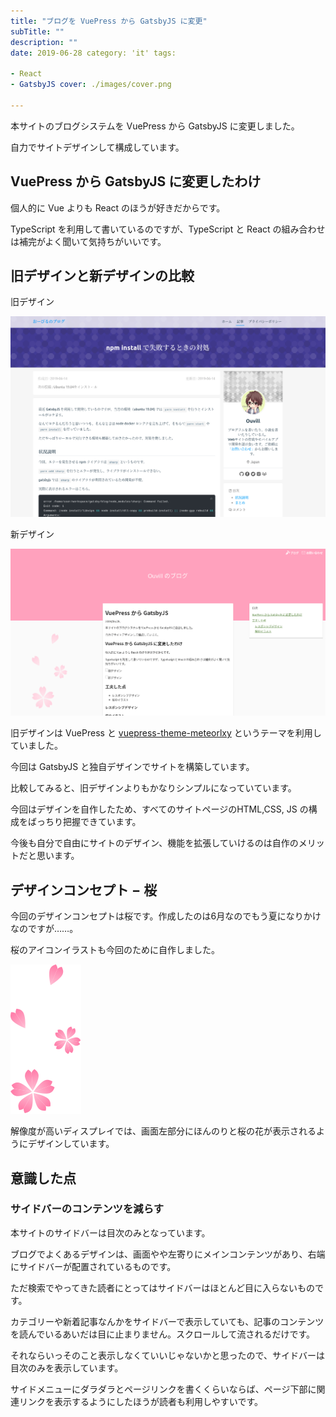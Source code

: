 ```yaml
---
title: "ブログを VuePress から GatsbyJS に変更"
subTitle: ""
description: ""
date: 2019-06-28 category: 'it' tags:

- React
- GatsbyJS cover: ./images/cover.png

---
```


本サイトのブログシステムを VuePress から GatsbyJS に変更しました。

自力でサイトデザインして構成しています。

## VuePress から GatsbyJS に変更したわけ

個人的に Vue よりも React のほうが好きだからです。

TypeScript を利用して書いているのですが、TypeScript と React の組み合わせは補完がよく聞いて気持ちがいいです。

## 旧デザインと新デザインの比較

旧デザイン

![旧デザイン](./images/old.png)

新デザイン

![新デザイン](./images/new.png)

旧デザインは VuePress と [vuepress-theme-meteorlxy](https://github.com/meteorlxy/vuepress-theme-meteorlxy) というテーマを利用していました。

今回は GatsbyJS と独自デザインでサイトを構築しています。

比較してみると、旧デザインよりもかなりシンプルになっていています。

今回はデザインを自作したため、すべてのサイトページのHTML,CSS, JS の構成をばっちり把握できています。

今後も自分で自由にサイトのデザイン、機能を拡張していけるのは自作のメリットだと思います。

## デザインコンセプト − 桜

今回のデザインコンセプトは桜です。作成したのは6月なのでもう夏になりかけなのですが……。

桜のアイコンイラストも今回のために自作しました。

![](./images/cherry-blossom-large.svg)

解像度が高いディスプレイでは、画面左部分にほんのりと桜の花が表示されるようにデザインしています。

## 意識した点

### サイドバーのコンテンツを減らす

本サイトのサイドバーは目次のみとなっています。

ブログでよくあるデザインは、画面やや左寄りにメインコンテンツがあり、右端にサイドバーが配置されているものです。

ただ検索でやってきた読者にとってはサイドバーはほとんど目に入らないものです。

カテゴリーや新着記事なんかをサイドバーで表示していても、記事のコンテンツを読んでいるあいだは目に止まりません。スクロールして流されるだけです。

それならいっそのこと表示しなくていいじゃないかと思ったので、サイドバーは目次のみを表示しています。

サイドメニューにダラダラとページリンクを書くくらいならば、ページ下部に関連リンクを表示するようにしたほうが読者も利用しやすいです。

